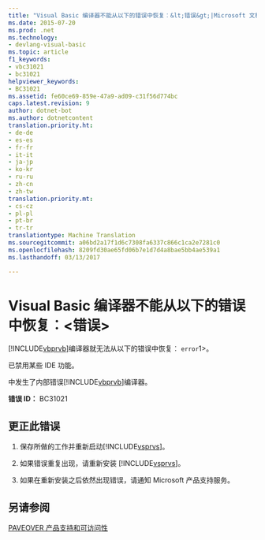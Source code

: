 ```yaml
---
title: "Visual Basic 编译器不能从以下的错误中恢复︰&lt;错误&gt;|Microsoft 文档"
ms.date: 2015-07-20
ms.prod: .net
ms.technology:
- devlang-visual-basic
ms.topic: article
f1_keywords:
- vbc31021
- bc31021
helpviewer_keywords:
- BC31021
ms.assetid: fe60ce69-859e-47a9-ad09-c31f56d774bc
caps.latest.revision: 9
author: dotnet-bot
ms.author: dotnetcontent
translation.priority.ht:
- de-de
- es-es
- fr-fr
- it-it
- ja-jp
- ko-kr
- ru-ru
- zh-cn
- zh-tw
translation.priority.mt:
- cs-cz
- pl-pl
- pt-br
- tr-tr
translationtype: Machine Translation
ms.sourcegitcommit: a06bd2a17f1d6c7308fa6337c866c1ca2e7281c0
ms.openlocfilehash: 8209fd30ae65fd06b7e1d7d4a8bae5bb4ae539a1
ms.lasthandoff: 03/13/2017

---
```

# <a name="visual-basic-compiler-is-unable-to-recover-from-the-following-error-lterrorgt"></a>Visual Basic 编译器不能从以下的错误中恢复︰&lt;错误&gt;
[!INCLUDE[vbprvb](../../csharp/programming-guide/concepts/linq/includes/vbprvb_md.md)]编译器就无法从以下的错误中恢复︰ `error`1>。  
  
 已禁用某些 IDE 功能。  
  
 中发生了内部错误[!INCLUDE[vbprvb](../../csharp/programming-guide/concepts/linq/includes/vbprvb_md.md)]编译器。  
  
 **错误 ID：** BC31021  
  
## <a name="to-correct-this-error"></a>更正此错误  
  
1.  保存所做的工作并重新启动[!INCLUDE[vsprvs](../../csharp/includes/vsprvs_md.md)]。  
  
2.  如果错误重复出现，请重新安装 [!INCLUDE[vsprvs](../../csharp/includes/vsprvs_md.md)]。  
  
3.  如果在重新安装之后依然出现错误，请通知 Microsoft 产品支持服务。  
  
## <a name="see-also"></a>另请参阅  
 [PAVEOVER 产品支持和可访问性](http://msdn.microsoft.com/en-us/14e1d293-7b6d-40a6-bf3e-a92f8ee6c88c)
